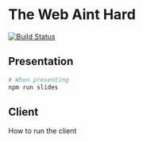 # The Web Aint Hard
[![Build Status](https://travis-ci.org/derekr/the-web-aint-hard-hack-mit-2015.svg?branch=master)](https://travis-ci.org/derekr/the-web-aint-hard-hack-mit-2015)

## Presentation

```bash
# When presenting
npm run slides
```

## Client

How to run the client
